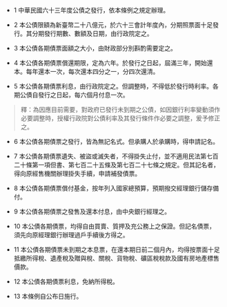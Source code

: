 * 1 中華民國六十三年度公債之發行，依本條例之規定辦理。

* 2 本公債限額為新臺幣二十八億元，於六十三會計年度內，分期照票面十足發行。其分期發行期數、數額及日期，由行政院定之。

* 3 本公債各期債票面額之大小，由財政部分別斟酌需要定之。

* 4 本公債各期債票償還期限，定為六年。於發行之日起，屆滿三年，開始還本。每年還本一次，每次還本四分之一，分四次還清。

* 5 本公債各期債票利息，由行政院定之。但調整時，不得低於發行時利率。各期公債自發行之日起，每六個月付息一次。

> 釋：為因應目前需要，對政府已發行未到期之公債，如因銀行利率變動須作必要調整時，授權行政院對公債利率及其發行條件作必要之調整，爰予修正之。

* 6 本公債各期債票之發行，皆為無記名式。但承購人於承購時，得申請記名。

* 7 本公債各期債票遺失、被盜或滅失者，不得掛失止付，並不適用民法第七百二十條第一項但書、第七百二十五條及第七百二十七條之規定。但其記名者，得向原經售機關辦理掛失手續，申請補發債票。

* 8 本公債各期債票償付基金，按年列入國家總預算，預期撥交經理銀行儲存備付。

* 9 本公債各期債票之發售及還本付息，由中央銀行經理之。

* 10 本公債各期債票，均得自由買賣、質押及充公務上之保證。但記名債票，須先向原經理銀行辦理過戶手續後方得之。

* 11 本公債各期債票未到期之本息票，在還本期日前二個月內，均得按票面十足抵繳所得稅、遺產稅及贈與稅、關稅、貨物稅、礦區稅稅款及國有房地產標售價款。

* 12 本公債各期債票利息，免納所得稅。

* 13 本條例自公布日施行。

